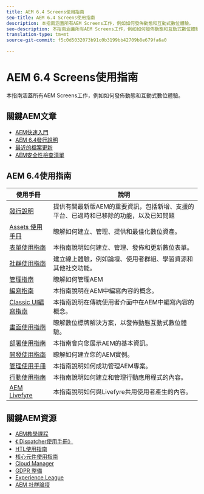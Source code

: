 ```yaml
---
title: AEM 6.4 Screens使用指南
seo-title: AEM 6.4 Screens使用指南
description: 本指南涵蓋所有AEM Screens工作，例如如何發佈動態和互動式數位體驗。
seo-description: 本指南涵蓋所有AEM Screens工作，例如如何發佈動態和互動式數位體驗。
translation-type: tm+mt
source-git-commit: f5c0d5032073b91c0b3199bb42709b8e679fa6a0

---
```



# AEM 6.4 Screens使用指南

本指南涵蓋所有AEM Screens工作，例如如何發佈動態和互動式數位體驗。

## 關鍵AEM文章

* [AEM快速入門](https://helpx.adobe.com/experience-manager/get-started.html)
* [AEM 6.4發行說明](/help/release-notes/home.md)
* [最近的檔案更新](https://helpx.adobe.com/experience-manager/documentation-updates.html)
* [AEM安全性檢查清單](/help/sites-administering/security-checklist.md)

## AEM 6.4使用指南

| 使用手冊 | 說明 |
|--- |---|
| [發行說明](/help/release-notes/home.md) | 提供有關最新版AEM的重要資訊，包括新增、支援的平台、已過時和已移除的功能，以及已知問題 |
| [Assets 使用手冊](/help/assets/home.md) | 瞭解如何建立、管理、提供和最佳化數位資產。 |
| [表單使用指南](/help/forms/home.md) | 本指南說明如何建立、管理、發佈和更新數位表單。 |
| [社群使用指南](/help/communities/home.md) | 建立線上體驗，例如論壇、使用者群組、學習資源和其他社交功能。 |
| [管理指南](/help/sites-administering/home.md) | 瞭解如何管理AEM |
| [編寫指南](/help/sites-authoring/home.md) | 本指南說明在AEM中編寫內容的概念。 |
| [Classic UI編寫指南](/help/sites-classic-ui-authoring/home.md) | 本指南說明在傳統使用者介面中在AEM中編寫內容的概念。 |
| [畫面使用指南](/help/screens/home.md) | 瞭解數位標牌解決方案，以發佈動態互動式數位體驗。 |
| [部署使用指南](/help/sites-deploying/home.md) | 本指南會向您展示AEM的基本資訊。 |
| [開發使用指南](/help/sites-developing/home.md) | 瞭解如何建立您的AEM實例。 |
| [管理使用手冊](/help/managing/home.md) | 本指南說明如何成功管理AEM專案。 |
| [行動使用指南](/help/mobile/home.md) | 本指南說明如何建立和管理行動應用程式的內容。 |
| [AEM Livefyre](https://marketing.adobe.com/resources/help/en_US/livefyre/home.html) | 本指南說明如何與Livefyre共用使用者產生的內容。 |

## 關鍵AEM資源

* [AEM教學課程](https://helpx.adobe.com/experience-manager/kt/index/aem-6-4-videos.html)
* [《 Dispatcher使用手冊》](https://docs.adobe.com/content/help/en/experience-manager-dispatcher/using/dispatcher.html)
* [HTL使用指南](https://docs.adobe.com/content/help/en/experience-manager-htl/using/overview.html)
* [核心元件使用指南](https://docs.adobe.com/content/help/en/experience-manager-core-components/using/introduction.html)
* [Cloud Manager](https://docs.adobe.com/content/help/en/experience-manager-cloud-manager/using/introduction-to-cloud-manager.html)
* [GDPR 整備](/help/managing/data-protection-and-privacy.md)
* [Experience League](https://guided.adobe.com/?promoid=K42KVXHD&mv=other#solutions/experience-manager)
* [AEM 社群論壇](https://forums.adobe.com/community/experience-cloud/marketing-cloud/experience-manager)